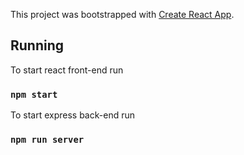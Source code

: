 This project was bootstrapped with [Create React App](https://github.com/facebook/create-react-app).

## Running

To start react front-end run
### `npm start`

To start express back-end run 
### `npm run server`
